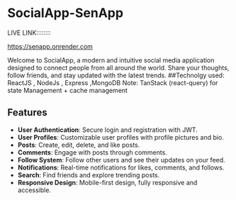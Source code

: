 # SocialApp-SenApp
LIVE LINK::::::::  

https://senapp.onrender.com


Welcome to SocialApp, a modern and intuitive social media application designed to connect people from all around the world. Share your thoughts, follow friends, and stay updated with the latest trends.
##Technolgy used: ReactJS , NodeJs , Express ,MongoDB
Note: TanStack (react-query) for state Management + cache management

## Features
- **User Authentication**: Secure login and registration with JWT.
- **User Profiles**: Customizable user profiles with profile pictures and bio.
- **Posts**: Create, edit, delete, and like posts.
- **Comments**: Engage with posts through comments.
- **Follow System**: Follow other users and see their updates on your feed.
- **Notifications**: Real-time notifications for likes, comments, and follows.
- **Search**: Find friends and explore trending posts.
- **Responsive Design**: Mobile-first design, fully responsive and accessible.


